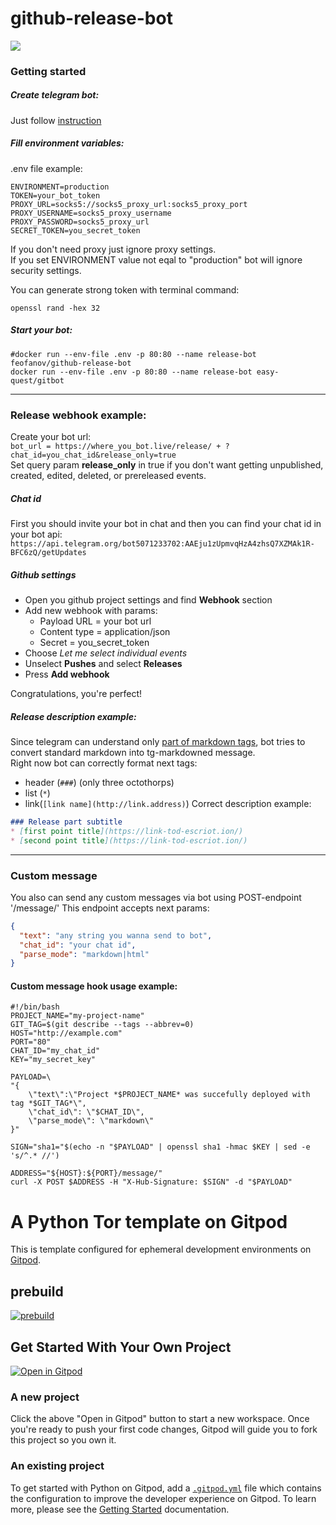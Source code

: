 # github-release-bot
![](https://github.com/Ivan-Feofanov/github-release-bot/workflows/lint-and-test/badge.svg)
### Getting started
##### Create telegram bot:
Just follow [instruction](https://core.telegram.org/bots#3-how-do-i-create-a-bot)

##### Fill environment variables:
.env file example:
```shell script
ENVIRONMENT=production
TOKEN=your_bot_token
PROXY_URL=socks5://socks5_proxy_url:socks5_proxy_port
PROXY_USERNAME=socks5_proxy_username
PROXY_PASSWORD=socks5_proxy_url
SECRET_TOKEN=you_secret_token
```
If you don't need proxy just ignore proxy settings.  
If you set ENVIRONMENT value not eqal to "production" bot will ignore security settings.  

You can generate strong token with terminal command:
```shell script
openssl rand -hex 32
```
##### Start your bot:
```shell script
#docker run --env-file .env -p 80:80 --name release-bot feofanov/github-release-bot
docker run --env-file .env -p 80:80 --name release-bot easy-quest/gitbot
```
---
### Release webhook example:
Create your bot url:  
`bot_url = https://where_you_bot.live/release/ + ?chat_id=you_chat_id&release_only=true`   
Set query param **release_only** in true if you don't want getting 
unpublished, created, edited, deleted, or prereleased events.

##### Chat id
First you should invite your bot in chat and then you can find your
 chat id in your bot api:  
`https://api.telegram.org/bot5071233702:AAEju1zUpmvqHzA4zhsQ7XZMAk1R-BFC6zQ/getUpdates` 

##### Github settings
* Open you github project settings and find **Webhook** section
* Add new webhook with params:
  * Payload URL = your bot url
  * Content type = application/json
  * Secret = you_secret_token
* Choose *Let me select individual events*
* Unselect **Pushes** and select **Releases**
* Press **Add webhook**

Congratulations, you're perfect!

##### Release description example:
Since telegram can understand only 
[part of markdown tags](https://core.telegram.org/bots/api#markdown-style), 
bot tries to convert standard markdown into tg-markdowned message.  
Right now bot can correctly format next tags:
* header (`###`) (only three octothorps)
* list (`*`)
* link(`[link name](http://link.address)`)
Correct description example:
```markdown
### Release part subtitle
* [first point title](https://link-tod-escriot.ion/)
* [second point title](https://link-tod-escriot.ion/)
``` 

---
### Custom message
You also can send any custom messages via bot using POST-endpoint '/message/'
This endpoint accepts next params:
```json
{
  "text": "any string you wanna send to bot",
  "chat_id": "your chat id",
  "parse_mode": "markdown|html"
}
```
#### Custom message hook usage example:
```shell script
#!/bin/bash
PROJECT_NAME="my-project-name"
GIT_TAG=$(git describe --tags --abbrev=0)
HOST="http://example.com"
PORT="80"
CHAT_ID="my_chat_id"
KEY="my_secret_key"

PAYLOAD=\
"{
    \"text\":\"Project *$PROJECT_NAME* was succefully deployed with tag *$GIT_TAG*\",
    \"chat_id\": \"$CHAT_ID\",
    \"parse_mode\": \"markdown\"
}"

SIGN="sha1="$(echo -n "$PAYLOAD" | openssl sha1 -hmac $KEY | sed -e 's/^.* //')

ADDRESS="${HOST}:${PORT}/message/"
curl -X POST $ADDRESS -H "X-Hub-Signature: $SIGN" -d "$PAYLOAD"
```


# A Python Tor template on Gitpod

This is template configured for ephemeral development environments on [Gitpod](https://www.gitpod.io/).

## prebuild
[![prebuild](https://gitpod.io/button/open-in-gitpod.svg)](https://gitpod.io/#prebuild/https://github.com/easy-quest/gitbot)


## Get Started With Your Own Project
[![Open in Gitpod](https://gitpod.io/button/open-in-gitpod.svg)](https://gitpod.io/#https://github.com/easy-quest/gitbot)



### A new project

Click the above "Open in Gitpod" button to start a new workspace. Once you're ready to push your first code changes, Gitpod will guide you to fork this project so you own it.

### An existing project

To get started with Python on Gitpod, add a [`.gitpod.yml`](./.gitpod.yml) file which contains the configuration to improve the developer experience on Gitpod. To learn more, please see the [Getting Started](https://www.gitpod.io/docs/getting-started) documentation.

